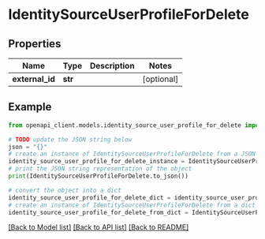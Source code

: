 # IdentitySourceUserProfileForDelete


## Properties

Name | Type | Description | Notes
------------ | ------------- | ------------- | -------------
**external_id** | **str** |  | [optional] 

## Example

```python
from openapi_client.models.identity_source_user_profile_for_delete import IdentitySourceUserProfileForDelete

# TODO update the JSON string below
json = "{}"
# create an instance of IdentitySourceUserProfileForDelete from a JSON string
identity_source_user_profile_for_delete_instance = IdentitySourceUserProfileForDelete.from_json(json)
# print the JSON string representation of the object
print(IdentitySourceUserProfileForDelete.to_json())

# convert the object into a dict
identity_source_user_profile_for_delete_dict = identity_source_user_profile_for_delete_instance.to_dict()
# create an instance of IdentitySourceUserProfileForDelete from a dict
identity_source_user_profile_for_delete_from_dict = IdentitySourceUserProfileForDelete.from_dict(identity_source_user_profile_for_delete_dict)
```
[[Back to Model list]](../README.md#documentation-for-models) [[Back to API list]](../README.md#documentation-for-api-endpoints) [[Back to README]](../README.md)


